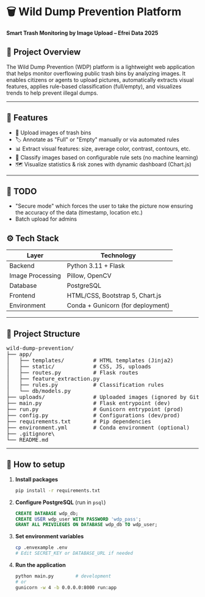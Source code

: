 # 🗑️ Wild Dump Prevention Platform

**Smart Trash Monitoring by Image Upload – Efrei Data 2025**

## 📌 Project Overview

The Wild Dump Prevention (WDP) platform is a lightweight web application that helps monitor overflowing public trash bins by analyzing images. It enables citizens or agents to upload pictures, automatically extracts visual features, applies rule-based classification (full/empty), and visualizes trends to help prevent illegal dumps.

---

## 🚀 Features

- 📸 Upload images of trash bins
- 🏷️ Annotate as "Full" or "Empty" manually or via automated rules
- 📊 Extract visual features: size, average color, contrast, contours, etc.
- 🧠 Classify images based on configurable rule sets (no machine learning)
- 🗺️ Visualize statistics & risk zones with dynamic dashboard (Chart.js)

---

## 🚀 TODO
- "Secure mode" which forces the user to take the picture now ensuring the accuracy of the data (timestamp, location etc.)
- Batch upload for admins

## ⚙️ Tech Stack

| Layer | Technology             |
|-------|------------------------|
| Backend | Python 3.11 + Flask    |
| Image Processing | Pillow, OpenCV         |
| Database | PostgreSQL             |
| Frontend | HTML/CSS, Bootstrap 5, Chart.js |
| Environment | Conda + Gunicorn (for deployment) |

---

## 📂 Project Structure
<pre>
wild-dump-prevention/
├── app/
│   ├── templates/         # HTML templates (Jinja2)
│   ├── static/            # CSS, JS, uploads
│   ├── routes.py          # Flask routes
│   ├── feature_extraction.py
│   ├── rules.py           # Classification rules
│   └── db/models.py
├── uploads/               # Uploaded images (ignored by Git)
├── main.py                # Flask entrypoint (dev)
├── run.py                 # Gunicorn entrypoint (prod)
├── config.py              # Configurations (dev/prod)
├── requirements.txt       # Pip dependencies
├── environment.yml        # Conda environment (optional)
├── .gitignore\
└── README.md
</pre>

---

## 📂 How to setup
1. **Install packages**
   ```bash
   pip install -r requirements.txt
   ```
2. **Configure PostgreSQL** (run in `psql`)
   ```sql
   CREATE DATABASE wdp_db;
   CREATE USER wdp_user WITH PASSWORD 'wdp_pass';
   GRANT ALL PRIVILEGES ON DATABASE wdp_db TO wdp_user;
   ```
3. **Set environment variables**
   ```bash
   cp .envexample .env
   # Edit SECRET_KEY or DATABASE_URL if needed
   ```
4. **Run the application**
   ```bash
   python main.py        # development
   # or
   gunicorn -w 4 -b 0.0.0.0:8000 run:app
   ```
